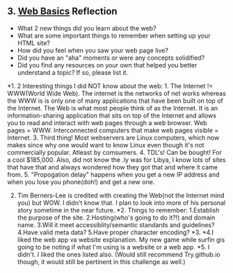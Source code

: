 ## 3. [Web Basics](3_web_basics/readme.md) Reflection

* What 2 new things did you learn about the web?
* What are some important things to remember when setting up your HTML site?
* How did you feel when you saw your web page live?
* Did you have an "aha" moments or were any concepts solidified?
* Did you find any resources on your own that helped you better understand a topic? If so, please list it.

<!-- Add your reflection here. Remove the comment markers -->

*1. 2 Interesting things I did NOT know about the web: 1. The Internet != WWW(World Wide Web). The internet is the networks of net works whereas the WWW is is only one of many applications that have been built on top of the Internet.
The Web is what most people think of as the Internet. It is an information-sharing application that sits on top of the Internet and allows you to read and interact with web pages through a web browser. Web pages = WWW. Interconnected computers that make web pages visible = Internet. 3. Third thing! Most webservers are Linux computers, which now makes since why one would want to know Linux even though it's not commercially popular. Atleast by comsumers. 4. TDL's! Can be bought! For a cool $185,000. Also, did not know the .ly was for Libya, I know lots of sites that have that and always wondered how they got that and where it came from. 5. "Propogation delay" happens when you get a new IP address and when you lose you phone(doh!) and get a new one.

2. Tim Berners-Lee is credited with creating the Web(not the Internet mind you) but WOW. I didn't know that. I plan to look into more of his personal story sometime in the near future.
*2. Things to remember: 1.Establish the purpose of the site. 2.Hosting(who's going to do it?!) and domain name. 3.Will it meet accessiblity/semantic standards and guidelines? 4.Have valid meta data? 5.Have proper character encoding? 
*3.
*4.I liked the web app va website explanation. My new game while surfin gis going to be noting if what I'm using is a website or a web app.
*5. I didn't. I liked the ones listed also. (Would still recommend Try.github.io though, it would still be pertinent in this challenge as well.)